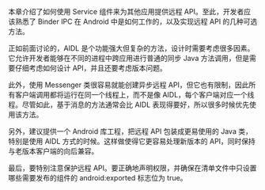 本章介绍了如何使用 Service 组件来为其他应用提供远程 API。至此，开发者应该熟悉了 Binder IPC 在 Android 中是如何工作的，以及实现远程 API 的几种可选方法。

正如前面讨论的，AIDL 是个功能强大但复杂的方法，设计时需要考虑很多因素。它允许开发者能够在不同的进程中跨应用进行普通的同步 Java 方法调用，但是需要仔细考虑如何设计 API，并且还要考虑版本问题。

此外，使用 Messenger 类很容易就能创建异步远程 API，但它也有限制，因此所有客户端调用都将运行在同一个线程上，而不是像 AIDL，每个客户端对应一个线程。尽管如此，基于消息的方法通常会比 AIDL 表现得要好，所以很多时候优先使用该方法。

另外，建议提供一个 Android 库工程，把远程 API 包装成更易使用的 Java 类，特别是使用 AIDL 方式的时候。这样做使得它更容易处理新版本的 API，同时保持与老版本客户端的向后兼容。

最后，要特别注意保护远程 API。要正确地声明权限，并确保在清单文件中只设置哪些需要发布的组件的 android:exported 标志位为 true。